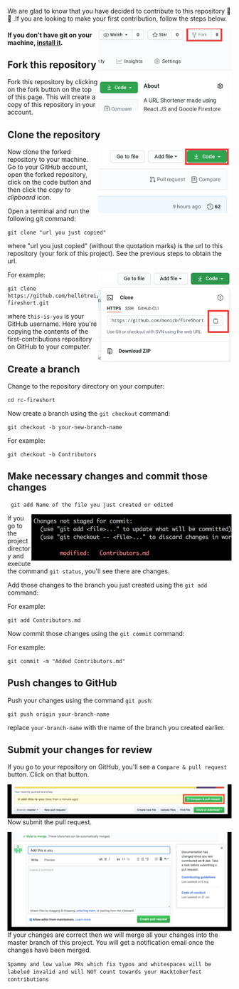 We are glad to know that you have decided to contribute to this repository 🥳🥳 .If you are looking to make your first contribution, follow the steps below.

<img align="right" width="300" src="/public/images/fork.jpg" alt="fork this repository" />

#### If you don't have git on your machine, [install it](https://help.github.com/articles/set-up-git/).

## Fork this repository

Fork this repository by clicking on the fork button on the top of this page.
This will create a copy of this repository in your account.

## Clone the repository

<img align="right" width="300" src="public/images/clone.jpg" alt="clone this repository" />

Now clone the forked repository to your machine. Go to your GitHub account, open
the forked repository, click on the code button and then click the _copy to
clipboard_ icon.

Open a terminal and run the following git command:

```
git clone "url you just copied"
```

where "url you just copied" (without the quotation marks) is the url to this
repository (your fork of this project). See the previous steps to obtain the
url.

<img align="right" width="300" src="public/images/copy-to-clipboard.jpg" alt="copy URL to clipboard" />

For example:

```
git clone https://github.com/hellotrei/rc-fireshort.git
```

where `this-is-you` is your GitHub username. Here you're copying the contents of
the first-contributions repository on GitHub to your computer.

## Create a branch

Change to the repository directory on your computer:

```
cd rc-fireshort
```

Now create a branch using the `git checkout` command:

```
git checkout -b your-new-branch-name
```

For example:

```
git checkout -b Contributors
```

## Make necessary changes and commit those changes

```
 git add Name of the file you just created or edited
```

<img align="right" width="450" src="public/images/git-status.png" alt="git status" />

If you go to the project directory and execute the command `git status`, you'll
see there are changes.

Add those changes to the branch you just created using the `git add` command:

For example:

```
git add Contributors.md
```

Now commit those changes using the `git commit` command:

For example:

```
git commit -m "Added Contributors.md"
```

## Push changes to GitHub

Push your changes using the command `git push`:

```
git push origin your-branch-name
```

replace `your-branch-name` with the name of the branch you created earlier.

## Submit your changes for review

If you go to your repository on GitHub, you'll see a `Compare & pull request`
button. Click on that button.

<img style="float: right;" src="public/images/compare-and-pull.jpg" alt="create a pull request" />

Now submit the pull request.

<img style="float: right;" src="public/images/submit-pull-request.png" alt="submit pull request" />

If your changes are correct then we will merge all your changes into the master
branch of this project. You will get a notification email once the changes have
been merged.

`Spammy and low value PRs which fix typos and whitespaces will be labeled invalid and will NOT count towards your Hacktoberfest contributions`

